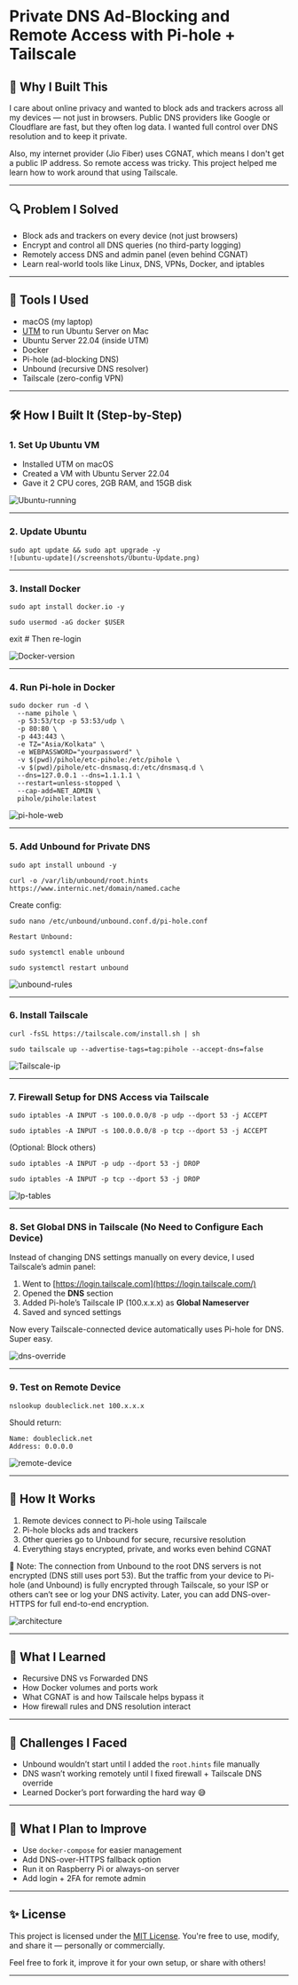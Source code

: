  # Private DNS Ad-Blocking and Remote Access with Pi-hole + Tailscale

## 👋 Why I Built This

I care about online privacy and wanted to block ads and trackers across all my devices — not just in browsers. Public DNS providers like Google or Cloudflare are fast, but they often log data. I wanted full control over DNS resolution and to keep it private.

Also, my internet provider (Jio Fiber) uses CGNAT, which means I don't get a public IP address. So remote access was tricky. This project helped me learn how to work around that using Tailscale.

---

## 🔍 Problem I Solved

* Block ads and trackers on every device (not just browsers)
* Encrypt and control all DNS queries (no third-party logging)
* Remotely access DNS and admin panel (even behind CGNAT)
* Learn real-world tools like Linux, DNS, VPNs, Docker, and iptables

---

## 🧰 Tools I Used

* macOS (my laptop)
* [UTM](https://mac.getutm.app/) to run Ubuntu Server on Mac
* Ubuntu Server 22.04 (inside UTM)
* Docker
* Pi-hole (ad-blocking DNS)
* Unbound (recursive DNS resolver)
* Tailscale (zero-config VPN)

---

## 🛠️ How I Built It (Step-by-Step)

### 1. Set Up Ubuntu VM

* Installed UTM on macOS
* Created a VM with Ubuntu Server 22.04
* Gave it 2 CPU cores, 2GB RAM, and 15GB disk

![Ubuntu-running](/screenshots/Ubuntu-UTM.png)

---

### 2. Update Ubuntu

```shell
sudo apt update && sudo apt upgrade -y
![ubuntu-update](/screenshots/Ubuntu-Update.png)
```
---

### 3. Install Docker

```shell
sudo apt install docker.io -y
```
```shell
sudo usermod -aG docker $USER
```

exit  # Then re-login



![Docker-version](/screenshots/Docker-version.png)

---

### 4. Run Pi-hole in Docker

```shell
sudo docker run -d \
  --name pihole \
  -p 53:53/tcp -p 53:53/udp \
  -p 80:80 \
  -p 443:443 \
  -e TZ="Asia/Kolkata" \
  -e WEBPASSWORD="yourpassword" \
  -v $(pwd)/pihole/etc-pihole:/etc/pihole \
  -v $(pwd)/pihole/etc-dnsmasq.d:/etc/dnsmasq.d \
  --dns=127.0.0.1 --dns=1.1.1.1 \
  --restart=unless-stopped \
  --cap-add=NET_ADMIN \
  pihole/pihole:latest

```
![pi-hole-web](/screenshots/Pihole-web-ui.png)

---

### 5. Add Unbound for Private DNS

```shell
sudo apt install unbound -y
```

```shell
curl -o /var/lib/unbound/root.hints https://www.internic.net/domain/named.cache
```

Create config:

```shell
sudo nano /etc/unbound/unbound.conf.d/pi-hole.conf
```
```shell
Restart Unbound:
```
```shell
sudo systemctl enable unbound
```

```shell
sudo systemctl restart unbound
```


![unbound-rules](/screenshots/unbound+pi-hole-integration.png)

---

### 6. Install Tailscale

```shell
curl -fsSL https://tailscale.com/install.sh | sh
```


```shell
sudo tailscale up --advertise-tags=tag:pihole --accept-dns=false
```

![Tailscale-ip](/screenshots/Tailscale-ip.png)

---

### 7. Firewall Setup for DNS Access via Tailscale
```shell
sudo iptables -A INPUT -s 100.0.0.0/8 -p udp --dport 53 -j ACCEPT
```
```shell
sudo iptables -A INPUT -s 100.0.0.0/8 -p tcp --dport 53 -j ACCEPT
```

(Optional: Block others)

```shell
sudo iptables -A INPUT -p udp --dport 53 -j DROP
```
```shell
sudo iptables -A INPUT -p tcp --dport 53 -j DROP
```

![Ip-tables](/screenshots/IP-table-rules.png)

---

### 8. Set Global DNS in Tailscale (No Need to Configure Each Device)

Instead of changing DNS settings manually on every device, I used Tailscale’s admin panel:

1. Went to [https://login.tailscale.com](https://login.tailscale.com/)
2. Opened the **DNS** section
3. Added Pi-hole’s Tailscale IP (100.x.x.x) as **Global Nameserver**
4. Saved and synced settings

Now every Tailscale-connected device automatically uses Pi-hole for DNS. Super easy.

![dns-override](/screenshots/Tailscale-global-dns.png)

---

### 9. Test on Remote Device

```shell
nslookup doubleclick.net 100.x.x.x
```

Should return:

```shell
Name: doubleclick.net
Address: 0.0.0.0
```

![remote-device](/screenshots/nslookup-remote-device.png)

---

## 🔄 How It Works

1. Remote devices connect to Pi-hole using Tailscale
2. Pi-hole blocks ads and trackers
3. Other queries go to Unbound for secure, recursive resolution
4. Everything stays encrypted, private, and works even behind CGNAT


📝 Note: The connection from Unbound to the root DNS servers is not encrypted (DNS still uses port 53).
But the traffic from your device to Pi-hole (and Unbound) is fully encrypted through Tailscale, so your ISP or others can’t see or log your DNS activity.
Later, you can add DNS-over-HTTPS for full end-to-end encryption.


![architecture](/screenshots/Network-diagram.png)

---

## 🤯 What I Learned

* Recursive DNS vs Forwarded DNS
* How Docker volumes and ports work
* What CGNAT is and how Tailscale helps bypass it
* How firewall rules and DNS resolution interact

---

## 😤 Challenges I Faced

* Unbound wouldn’t start until I added the `root.hints` file manually
* DNS wasn’t working remotely until I fixed firewall + Tailscale DNS override
* Learned Docker’s port forwarding the hard way 😅

---

## 🚀 What I Plan to Improve

* Use `docker-compose` for easier management
* Add DNS-over-HTTPS fallback option
* Run it on Raspberry Pi or always-on server
* Add login + 2FA for remote admin

---

## ✨ License

This project is licensed under the [MIT License](LICENSE).
You're free to use, modify, and share it — personally or commercially.

Feel free to fork it, improve it for your own setup, or share with others!

---
